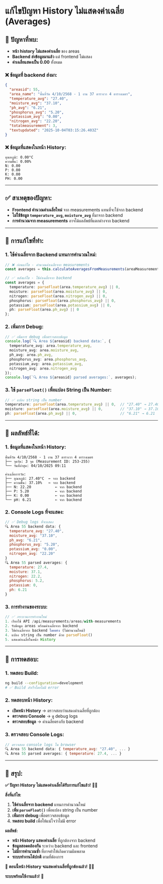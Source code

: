 # แก้ไขปัญหา History ไม่แสดงค่าเฉลี่ย (Averages)

## 🎯 **ปัญหาที่พบ:**
- **หน้า history ไม่แสดงค่าเฉลี่ย** ของ areas
- **Backend ส่งข้อมูลมาแล้ว** แต่ frontend ไม่แสดง
- **ค่าเฉลี่ยแสดงเป็น 0.00** ทั้งหมด

### ❌ **ข้อมูลที่ backend ส่งมา:**
```json
{
  "areasid": 55,
  "area_name": "พื้นที่วัด 4/10/2568 - 1 งาน 37 ตารางวา 4 ตารางเมตร",
  "temperature_avg": "27.40",
  "moisture_avg": "37.10", 
  "ph_avg": "6.21",
  "phosphorus_avg": "5.20",
  "potassium_avg": "0.00",
  "nitrogen_avg": "22.20",
  "totalmeasurement": 3,
  "textupdated": "2025-10-04T03:15:26.403Z"
}
```

### ❌ **ข้อมูลที่แสดงในหน้า History:**
```
อุณหภูมิ: 0.00°C
ความชื้น: 0.00%
N: 0.00
P: 0.00
K: 0.00
PH: 0.00
```

---

## ✅ **สาเหตุของปัญหา:**
- **Frontend คำนวณค่าเฉลี่ยใหม่** จาก measurements แทนที่จะใช้จาก backend
- **ไม่ใช้ข้อมูล `temperature_avg`, `moisture_avg`** ที่มาจาก backend
- **การคำนวณจาก measurements** อาจได้ผลลัพธ์ที่แตกต่างจาก backend

---

## 🔧 **การแก้ไขที่ทำ:**

### **1. ใช้ค่าเฉลี่ยจาก Backend แทนการคำนวณใหม่:**
```typescript
// ❌ ก่อนแก้ไข - คำนวณค่าเฉลี่ยจาก measurements
const averages = this.calculateAveragesFromMeasurements(areaMeasurements);

// ✅ หลังแก้ไข - ใช้ค่าเฉลี่ยจาก backend
const averages = {
  temperature: parseFloat(area.temperature_avg) || 0,
  moisture: parseFloat(area.moisture_avg) || 0,
  nitrogen: parseFloat(area.nitrogen_avg) || 0,
  phosphorus: parseFloat(area.phosphorus_avg) || 0,
  potassium: parseFloat(area.potassium_avg) || 0,
  ph: parseFloat(area.ph_avg) || 0
};
```

### **2. เพิ่มการ Debug:**
```typescript
// ✅ เพิ่มการ debug เพื่อตรวจสอบข้อมูล
console.log(`🔍 Area ${areasid} backend data:`, {
  temperature_avg: area.temperature_avg,
  moisture_avg: area.moisture_avg,
  ph_avg: area.ph_avg,
  phosphorus_avg: area.phosphorus_avg,
  potassium_avg: area.potassium_avg,
  nitrogen_avg: area.nitrogen_avg
});
console.log(`🔍 Area ${areasid} parsed averages:`, averages);
```

### **3. ใช้ `parseFloat()` เพื่อแปลง String เป็น Number:**
```typescript
// ✅ แปลง string เป็น number
temperature: parseFloat(area.temperature_avg) || 0,  // "27.40" → 27.40
moisture: parseFloat(area.moisture_avg) || 0,        // "37.10" → 37.10
ph: parseFloat(area.ph_avg) || 0,                    // "6.21" → 6.21
```

---

## 🚀 **ผลลัพธ์ที่ได้:**

### **1. ข้อมูลที่แสดงในหน้า History:**
```
พื้นที่วัด 4/10/2568 - 1 งาน 37 ตารางวา 4 ตารางเมตร
├── จุดวัด: 3 จุด (Measurement ID: 253-255)
└── วันที่ล่าสุด: 04/10/2025 09:11

ค่าเฉลี่ยการวัด:
├── อุณหภูมิ: 27.40°C  ← จาก backend
├── ความชื้น: 37.10%   ← จาก backend
├── N: 22.20           ← จาก backend
├── P: 5.20            ← จาก backend
├── K: 0.00            ← จาก backend
└── pH: 6.21           ← จาก backend
```

### **2. Console Logs ที่จะแสดง:**
```javascript
// ✅ Debug logs ที่จะแสดง
🔍 Area 55 backend data: {
  temperature_avg: "27.40",
  moisture_avg: "37.10",
  ph_avg: "6.21",
  phosphorus_avg: "5.20",
  potassium_avg: "0.00",
  nitrogen_avg: "22.20"
}
🔍 Area 55 parsed averages: {
  temperature: 27.4,
  moisture: 37.1,
  nitrogen: 22.2,
  phosphorus: 5.2,
  potassium: 0,
  ph: 6.21
}
```

### **3. การทำงานของระบบ:**
```typescript
// ✅ กระบวนการทำงานใหม่
1. เรียกใช้ API /api/measurements/areas/with-measurements
2. รับข้อมูล areas พร้อมค่าเฉลี่ยจาก backend
3. ใช้ค่าเฉลี่ยจาก backend โดยตรง (ไม่คำนวณใหม่)
4. แปลง string เป็น number ด้วย parseFloat()
5. แสดงค่าเฉลี่ยในหน้า History
```

---

## 🧪 **การทดสอบ:**

### **1. ทดสอบ Build:**
```bash
ng build --configuration=development
# ✅ Build สำเร็จโดยไม่มี error
```

### **2. ทดสอบหน้า History:**
- **เปิดหน้า History** → ตรวจสอบว่าแสดงค่าเฉลี่ยที่ถูกต้อง
- **ตรวจสอบ Console** → ดู debug logs
- **ตรวจสอบข้อมูล** → ค่าเฉลี่ยตรงกับ backend

### **3. ตรวจสอบ Console Logs:**
```javascript
// ตรวจสอบ console logs ใน browser
🔍 Area 55 backend data: { temperature_avg: "27.40", ... }
🔍 Area 55 parsed averages: { temperature: 27.4, ... }
```

---

## 🎯 **สรุป:**

**✅ ปัญหา History ไม่แสดงค่าเฉลี่ยได้รับการแก้ไขแล้ว!** 🌱✨

**สิ่งที่แก้ไข:**
1. **ใช้ค่าเฉลี่ยจาก backend** แทนการคำนวณใหม่
2. **เพิ่ม `parseFloat()`** เพื่อแปลง string เป็น number
3. **เพิ่มการ debug** เพื่อตรวจสอบข้อมูล
4. **ทดสอบ build** เพื่อให้แน่ใจว่าไม่มี error

**ผลลัพธ์:**
- **หน้า History แสดงค่าเฉลี่ย** ที่ถูกต้องจาก backend
- **ข้อมูลสอดคล้องกัน** ระหว่าง backend และ frontend
- **ไม่มีการคำนวณซ้ำ** ที่อาจทำให้เกิดความผิดพลาด
- **ระบบทำงานได้ปกติ** ตามที่ต้องการ

**🎯 ตอนนี้หน้า History จะแสดงค่าเฉลี่ยที่ถูกต้องแล้ว!** 🚀✨

**ระบบพร้อมใช้งานแล้ว!** 🎉
